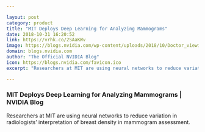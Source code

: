 ```yaml
---

layout: post
category: product
title: "MIT Deploys Deep Learning for Analyzing Mammograms"
date: 2018-10-31 16:20:52
link: https://vrhk.co/2SAaKWv
image: https://blogs.nvidia.com/wp-content/uploads/2018/10/Doctor_viewing_mammogram.jpg
domain: blogs.nvidia.com
author: "The Official NVIDIA Blog"
icon: https://blogs.nvidia.com/favicon.ico
excerpt: "Researchers at MIT are using neural networks to reduce variation in radiologists’ interpretation of breast density in mammogram assessment."

---
```


### MIT Deploys Deep Learning for Analyzing Mammograms | NVIDIA Blog

Researchers at MIT are using neural networks to reduce variation in radiologists’ interpretation of breast density in mammogram assessment.